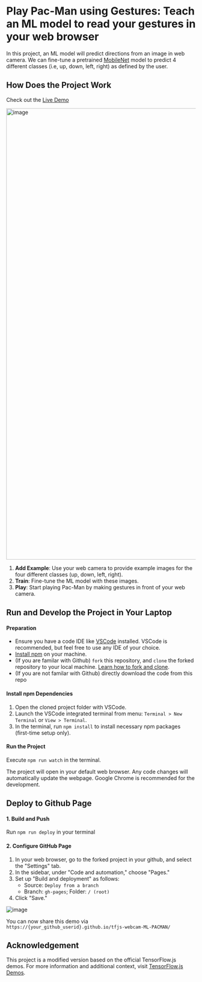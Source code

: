 # Play Pac-Man using Gestures: Teach an ML model to read your gestures in your web browser

In this project, an ML model will predict directions from an image in web camera.
We can fine-tune a pretrained [MobileNet](https://github.com/tensorflow/tfjs-examples/tree/master/mobilenet) model  to predict 4 different classes (i.e, up, down, left, right) as defined by the user.

## How Does the Project Work
Check out the [Live Demo](https://qianwen.info/tfjs-webcam-ML-PACMAN/)

<img width="1197" alt="image" src="https://github.com/wangqianwen0418/tfjs-webcam-ML-PACMAN/assets/19774198/aab17b7a-82b7-445f-a921-d7b3337e9147">



1. **Add Example**: Use your web camera to provide example images for the four different classes (up, down, left, right).
2. **Train**: Fine-tune the ML model with these images.
3. **Play**: Start playing Pac-Man by making gestures in front of your web camera.


## Run and Develop the Project in Your Laptop

#### Preparation
- Ensure you have a code IDE like [VSCode](https://code.visualstudio.com/download) installed. VSCode is recommended, but feel free to use any IDE of your choice.
- [Install npm](https://docs.npmjs.com/downloading-and-installing-node-js-and-npm) on your machine.
- (If you are familar with Github) `fork` this repository, and `clone` the forked repository to your local machine. [Learn how to fork and clone](https://docs.github.com/en/get-started/quickstart/fork-a-repo).
- (If you are not familar with Github) directly download the code from this repo

#### Install npm Dependencies
1. Open the cloned project folder with VSCode.
2. Launch the VSCode integrated terminal from menu: `Terminal > New Terminal` or `View > Terminal`.
3. In the terminal, run `npm install` to install necessary npm packages (first-time setup only).

#### Run the Project
  Execute `npm run watch` in the terminal.
 
  The project will open in your default web browser.
  Any code changes will automatically update the webpage.
  Google Chrome is recommended for the development.


## Deploy to Github Page

#### 1. Build and Push
  Run `npm run deploy` in your terminal

#### 2. Configure GitHub Page

1. In your web browser, go to the forked project in your github, and select the "Settings" tab.
2. In the sidebar, under "Code and automation," choose "Pages."
3. Set up "Build and deployment" as follows:
   - Source: `Deploy from a branch`
   - Branch: `gh-pages`; Folder: `/ (root)`
4. Click "Save."

![image](https://github.com/wangqianwen0418/tfjs-webcam-ML-PACMAN/assets/19774198/8f1a2975-7fa0-4f33-83cf-5ad706d70af6)

 You can now share this demo via `https://{your_github_userid}.github.io/tfjs-webcam-ML-PACMAN/`


## Acknowledgement

This project is a modified version based on the official TensorFlow.js demos. 
For more information and additional context, visit [TensorFlow.js Demos](https://www.tensorflow.org/js/demos).
